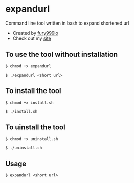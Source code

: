 # expandurl
Command line tool written in bash to expand shortened url

* Created by <a href="https://github.com/fury999io">fury999io</a> <br>
* Check out my <a href="https://bit.ly/fury999" target="_blank">site</a> 

## To use the tool without installation
```
$ chmod +x expandurl
```
```
$ ./expandurl <short url>
```

## To install the tool
```
$ chmod +x install.sh
``` 
```
$ ./install.sh
```

## To uinstall the tool
```
$ chmod +x uninstall.sh
```
```
$ ./uninstall.sh
```

## Usage
```
$ expandurl <short url>
```
